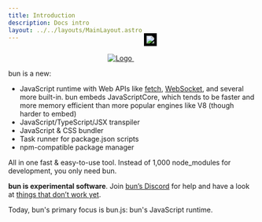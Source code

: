 ```yaml
---
title: Introduction
description: Docs intro
layout: ../../layouts/MainLayout.astro
---
```


<p align="center">
  <a href="https://bun.sh"><img src="https://bun.sh/logo@2x.png" alt="Logo"> <img src="https://bun.sh/Bun@2x.png" style="position: relative; top: -30px; margin-left: 20px; background: #000; padding: 5px"  /></a>
</p>

bun is a new:

- JavaScript runtime with Web APIs like [fetch](https://developer.mozilla.org/en-US/docs/Web/API/fetch), [WebSocket](https://developer.mozilla.org/en-US/docs/Web/API/WebSocket), and several more built-in. bun embeds JavaScriptCore, which tends to be faster and more memory efficient than more popular engines like V8 (though harder to embed)
- JavaScript/TypeScript/JSX transpiler
- JavaScript & CSS bundler
- Task runner for package.json scripts
- npm-compatible package manager

All in one fast &amp; easy-to-use tool. Instead of 1,000 node_modules for development, you only need bun.

**bun is experimental software**. Join [bun’s Discord](https://bun.sh/discord) for help and have a look at [things that don’t work yet](/en/caveats.md).

Today, bun's primary focus is bun.js: bun's JavaScript runtime.
